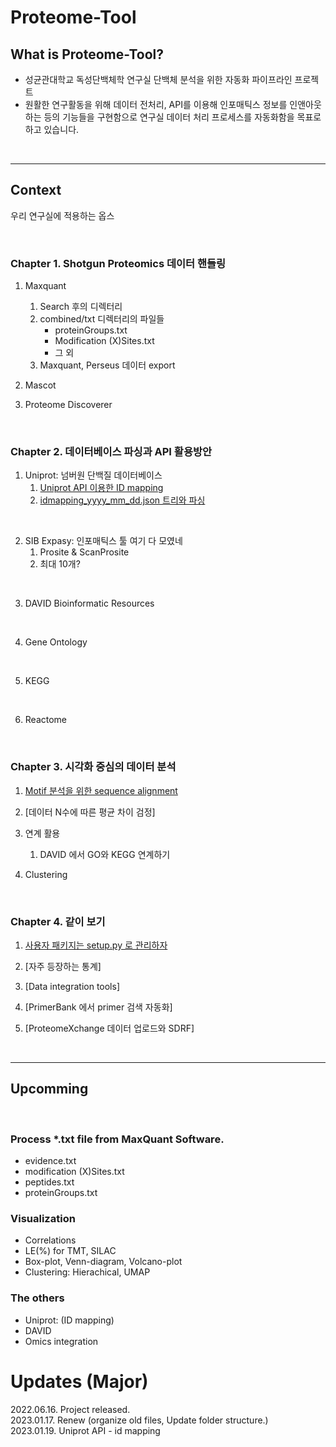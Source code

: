 # __Proteome-Tool__
## What is Proteome-Tool?
- 성균관대학교 독성단백체학 연구실 단백체 분석을 위한 자동화 파이프라인 프로젝트
- 원활한 연구활동을 위해 데이터 전처리, API를 이용해 인포매틱스 정보를 인앤아웃하는 등의 기능들을 구현함으로 연구실 데이터 처리 프로세스를 자동화함을 목표로 하고 있습니다.


<br>

---

## Context
우리 연구실에 적용하는 옵스

<br>

### Chapter 1. Shotgun Proteomics 데이터 핸들링
1. Maxquant
   1. Search 후의 디렉터리
   2. combined/txt 디렉터리의 파일들
      - proteinGroups.txt
      - Modification (X)Sites.txt
      - 그 외
   3. Maxquant, Perseus 데이터 export

2. Mascot

3. Proteome Discoverer
</br>

### Chapter 2. 데이터베이스 파싱과 API 활용방안
1. Uniprot: 넘버원 단백질 데이터베이스
   1. [Uniprot API 이용한 ID mapping][Ext1]
   2. [idmapping_yyyy_mm_dd.json 트리와 파싱][Ext4]

</br>

2. SIB Expasy: 인포매틱스 툴 여기 다 모였네
   1. Prosite & ScanProsite
   2. 최대 10개?

</br>

3. DAVID Bioinformatic Resources

</br>

4. Gene Ontology

</br>

5. KEGG

</br>

6. Reactome

<br>

### Chapter 3. 시각화 중심의 데이터 분석
1. [Motif 분석을 위한 sequence alignment][Ext2]

2. [데이터 N수에 따른 평균 차이 검정]

3. 연계 활용
   1. DAVID 에서 GO와 KEGG 연계하기

4. Clustering
   
<br>

### Chapter 4. 같이 보기
1. [사용자 패키지는 setup.py 로 관리하자][Ext3]

2. [자주 등장하는 통계]

3. [Data integration tools]

4. [PrimerBank 에서 primer 검색 자동화]

5. [ProteomeXchange 데이터 업로드와 SDRF]

<br>

---

## Upcomming

<br>

### Process *.txt file from MaxQuant Software.
- evidence.txt
- modification (X)Sites.txt
- peptides.txt
- proteinGroups.txt

### Visualization
- Correlations
- LE(%) for TMT, SILAC
- Box-plot, Venn-diagram, Volcano-plot
- Clustering: Hierachical, UMAP


### The others
- Uniprot: (ID mapping)
- DAVID
- Omics integration

# Updates (Major)
2022.06.16. Project released.<br>
2023.01.17. Renew (organize old files, Update folder structure.)<br>
2023.01.19. Uniprot API - id mapping


[Ext1]:https://github.com/simhc0714/proteome-tool/blob/main/notebook/upid_mapping.md
[Ext2]:https://github.com/simhc0714/proteome-tool/blob/main/notebook/ptm_logos.md
[Ext3]:https://github.com/simhc0714/proteome-tool/blob/main/notebook/setup-py.md
[Ext4]:https://github.com/simhc0714/proteome-tool/blob/main/notebook/upidmapping_tree-parse.md
